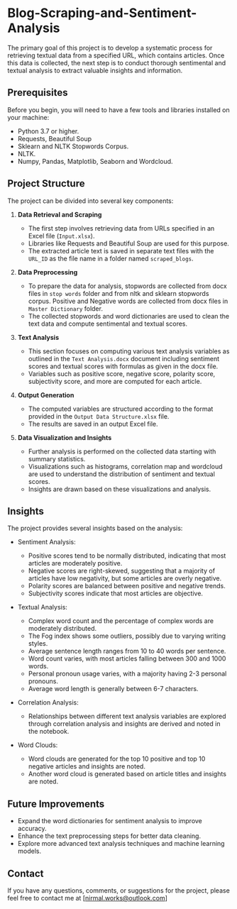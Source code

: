 # Blog-Scraping-and-Sentiment-Analysis
The primary goal of this project is to develop a systematic process for retrieving textual data from a specified URL, which contains articles. Once this data is collected, the next step is to conduct thorough sentimental and textual analysis to extract valuable insights and information.

## Prerequisites
Before you begin, you will need to have a few tools and libraries installed on your machine:
  - Python 3.7 or higher.
  - Requests, Beautiful Soup
  - Sklearn and NLTK Stopwords Corpus.
  - NLTK.
  - Numpy, Pandas, Matplotlib, Seaborn and Wordcloud.

## Project Structure

The project can be divided into several key components:

1. **Data Retrieval and Scraping**
   - The first step involves retrieving data from URLs specified in an Excel file (`Input.xlsx`).
   - Libraries like Requests and Beautiful Soup are used for this purpose.
   - The extracted article text is saved in separate text files with the `URL_ID` as the file name in a folder named `scraped_blogs`.

2. **Data Preprocessing**
   - To prepare the data for analysis, stopwords are collected from docx files in `stop words` folder and from nltk and sklearn stopwords corpus. Positive and Negative words are collected from docx files in `Master Dictionary` folder.
   - The collected stopwords and word dictionaries are used to clean the text data and compute sentimental and textual scores.

3. **Text Analysis**
   - This section focuses on computing various text analysis variables as outlined in the `Text Analysis.docx` document including sentiment scores and textual scores with formulas as given in the docx file.
   - Variables such as positive score, negative score, polarity score, subjectivity score, and more are computed for each article.

4. **Output Generation**
   - The computed variables are structured according to the format provided in the `Output Data Structure.xlsx` file.
   - The results are saved in an output Excel file.

5. **Data Visualization and Insights**
   - Further analysis is performed on the collected data starting with summary statistics.
   - Visualizations such as histograms, correlation map and wordcloud are used to understand the distribution of sentiment and textual scores.
   - Insights are drawn based on these visualizations and analysis.

## Insights

The project provides several insights based on the analysis:

- Sentiment Analysis:
  - Positive scores tend to be normally distributed, indicating that most articles are moderately positive.
  - Negative scores are right-skewed, suggesting that a majority of articles have low negativity, but some articles are overly negative.
  - Polarity scores are balanced between positive and negative trends.
  - Subjectivity scores indicate that most articles are objective.

- Textual Analysis:
  - Complex word count and the percentage of complex words are moderately distributed.
  - The Fog index shows some outliers, possibly due to varying writing styles.
  - Average sentence length ranges from 10 to 40 words per sentence.
  - Word count varies, with most articles falling between 300 and 1000 words.
  - Personal pronoun usage varies, with a majority having 2-3 personal pronouns.
  - Average word length is generally between 6-7 characters.

- Correlation Analysis:
  - Relationships between different text analysis variables are explored through correlation analysis and insights are derived and noted in the notebook.

- Word Clouds:
  - Word clouds are generated for the top 10 positive and top 10 negative articles and insights are noted.
  - Another word cloud is generated based on article titles and insights are noted.

## Future Improvements

- Expand the word dictionaries for sentiment analysis to improve accuracy.
- Enhance the text preprocessing steps for better data cleaning.
- Explore more advanced text analysis techniques and machine learning models.

## Contact
If you have any questions, comments, or suggestions for the project, please feel free to contact me at [nirmal.works@outlook.com]
